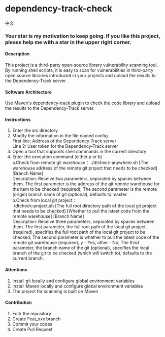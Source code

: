# dependency-track-check

[中文](README.zh-CN.md)

<h3>Your star is my motivation to keep going. If you like this project, please help me with a star in the upper right corner.</h3>

#### Description
This project is a third-party open-source library vulnerability scanning tool. By running shell scripts, it is easy to scan for vulnerabilities in third-party open source libraries introduced in your projects and upload the results to the Dependency-Track server.

#### Software Architecture
Use Maven's dependency-track plugin to check the code library and upload the results to the Dependency-Track server.

#### Instructions

1.  Enter the src directory
2.  Modify the information in the file named config  
First line: Address of the Dependency-Track server   
Line 2: User token for the Dependency-Track server
3.  Open a tool that supports shell commands in the current directory
4.  Enter the execution command (either a or b)  
a.Check from remote git warehouse：
./dtcheck-anywhere.sh [The warehouse address of the remote git project that needs to be checked] [Branch Name]  
Description: Receive two parameters, separated by spaces between them. The first parameter is the address of the git remote warehouse for the item to be checked (required); The second parameter is the remote (origin) branch name of git (optional), defaults to master.  
b.Check from local git project：  
./dtcheck-project.sh [The full root directory path of the local git project that needs to be checked] [Whether to pull the latest code from the remote warehouse] [Branch Name]  
Description: Receive three parameters, separated by spaces between them. The first parameter, the full root path of the local git project (required), specifies the full root path of the local git project to be checked; The second parameter is whether to pull the latest code of the remote git warehouse (required), y - Yes, other - No; The third parameter, the branch name of the git (optional), specifies the local branch of the git to be checked (which will switch to), defaults to the current branch.

#### Attentions
1.  Install git locally and configure global environment variables
2.  Install Maven locally and configure global environment variables
3.  The project for scanning is built on Maven

#### Contribution

1.  Fork the repository
2.  Create Feat_xxx branch
3.  Commit your codes
4.  Create Pull Request
